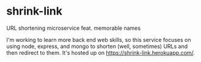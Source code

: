 # shrink-link
URL shortening microservice feat. memorable names

I'm working to learn more back end web skills, so this service focuses on using node, express, and mongo to shorten (well, sometimes) URLs and then redirect to them. It's hosted up on https://shrink-link.herokuapp.com/.
